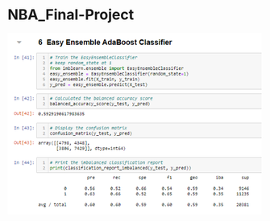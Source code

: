 # NBA_Final-Project



![](https://github.com/Deving789/NBA_Final-Project/blob/Circle_MachineLearning/Images/3.easy_ensemble_mlm.PNG)
